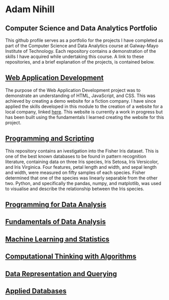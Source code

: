 # Adam Nihill

## Computer Science and Data Analytics Portfolio

This github profile serves as a portfolio for the projects I have completed as part of the Computer Science and Data Analytics course at Galway-Mayo Institute of Technology. Each repository contains a demonstration of the skills I have acquired while undertaking this course. A link to these repositories, and a brief explanation of the projects, is contained below.

## [Web Application Development](https://github.com/adamnihill/web-application-development)

The purpose of the Web Application Development project was to demonstrate an understanding of HTML, JavaScript, and CSS. This was achieved by creating a demo website for a fiction company. I have since applied the skills developed in this module to the creation of a website for a local company, linked [here](akcoops.netlify.com). This website is currently a work in progress but has been built using the fundamentals I learned creating the website for this project. 

## [Programming and Scripting](https://github.com/adamnihill/programming-and-scripting)

This repository contains an ivestigation into the Fisher Iris dataset. This is one of the best known databases to be found in pattern recognition literature, containing data on three Iris species, Iris Setosa, Iris Versicolor, and Iris Virginica. Four features, petal length and width, and sepal length and width, were measured on fifty samples of each species. Fisher determined that one of the species was linearly separable from the other two. Python, and specifically the pandas, numpy, and matplotlib, was used to visualise and describe the relationship between the Iris species. 

## [Programming for Data Analysis](https://github.com/adamnihill/programming-data-analysis)

## [Fundamentals of Data Analysis](https://github.com/adamnihill/fundamentals-data-analysis)

## [Machine Learning and Statistics](https://github.com/adamnihill/machine-learning-statistics)

## [Computational Thinking with Algorithms](https://github.com/adamnihill/computational-thinking-algorithms)

## [Data Representation and Querying](https://github.com/adamnihill/data-representation)

## [Applied Databases](https://github.com/adamnihill/applied-databases)
